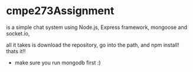 cmpe273Assignment
=================

is a simple chat system using Node.js, Express framework, mongoose and socket.io, 

all it takes is download the repository, go into the path, and npm install! thats it!! 

* make sure you run mongodb first :) 
